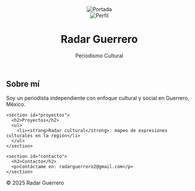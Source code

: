 <!DOCTYPE html>
<html lang="es">
<head>
  <meta charset="UTF-8">
  <meta name="viewport" content="width=device-width, initial-scale=1.0">
  <title>Radar Guerrero</title>
  <link rel="stylesheet" href="style.css">
</head>
<body>
  <header class="hero">
    <img src="images/portada.jpg" alt="Portada" class="hero-img">
    <div class="overlay">
      <img src="images/perfil.jpg" alt="Perfil" class="perfil">
      <h1>Radar Guerrero</h1>
      <p>Periodismo Cultural</p>
    </div>
  </header>

  <main>
    <section id="sobre-mi">
      <h2>Sobre mí</h2>
      <p>Soy un periodista independiente con enfoque cultural y social en Guerrero, México.</p>
    </section>

    <section id="proyectos">
      <h2>Proyectos</h2>
      <ul>
        <li><strong>Radar cultural</strong>: mapeo de expresiones culturales en la región</li>
      </ul>
    </section>

    <section id="contacto">
      <h2>Contacto</h2>
      <p>Contáctame en: radarguerrero2@gmail.com</p>
    </section>
  </main>

  <footer>
    <p>&copy; 2025 Radar Guerrero</p>
  </footer>
</body>
</html>

